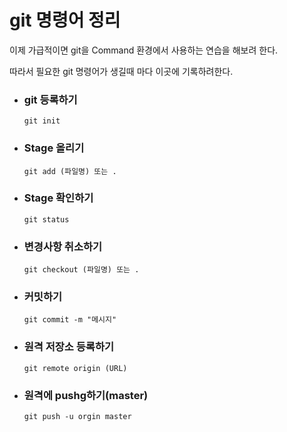 # git 명령어 정리

이제 가급적이면 git을 Command 환경에서 사용하는 연습을 해보려 한다. 

따라서 필요한 git 명령어가 생길때 마다 이곳에 기록하려한다.


+ ### **git 등록하기**
    
    ```
    git init
    ```

+ ### **Stage 올리기**

    ```
    git add (파일명) 또는 .
    ```

+ ### **Stage 확인하기**

    ```
    git status
    ```

+ ### **변경사항 취소하기**

    ```
    git checkout (파일명) 또는 .
    ```

+ ### **커밋하기**

    ```
    git commit -m "메시지"
    ```

+ ### **원격 저장소 등록하기**

    ```
    git remote origin (URL)
    ```

+ ### **원격에 pushg하기(master)**

    ```
    git push -u orgin master
    